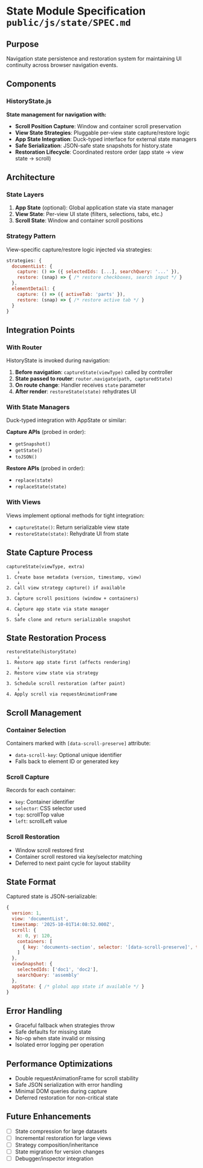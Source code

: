 # State Module Specification `public/js/state/SPEC.md`

## Purpose
Navigation state persistence and restoration system for maintaining UI continuity across browser navigation events.

## Components

### HistoryState.js
**State management for navigation with:**
- **Scroll Position Capture**: Window and container scroll preservation
- **View State Strategies**: Pluggable per-view state capture/restore logic
- **App State Integration**: Duck-typed interface for external state managers
- **Safe Serialization**: JSON-safe state snapshots for history.state
- **Restoration Lifecycle**: Coordinated restore order (app state → view state → scroll)

## Architecture

### State Layers
1. **App State** (optional): Global application state via state manager
2. **View State**: Per-view UI state (filters, selections, tabs, etc.)
3. **Scroll State**: Window and container scroll positions

### Strategy Pattern
View-specific capture/restore logic injected via strategies:
```js
strategies: {
  documentList: {
    capture: () => ({ selectedIds: [...], searchQuery: '...' }),
    restore: (snap) => { /* restore checkboxes, search input */ }
  },
  elementDetail: {
    capture: () => ({ activeTab: 'parts' }),
    restore: (snap) => { /* restore active tab */ }
  }
}
```

## Integration Points

### With Router
HistoryState is invoked during navigation:
1. **Before navigation**: `captureState(viewType)` called by controller
2. **State passed to router**: `router.navigate(path, capturedState)`
3. **On route change**: Handler receives `state` parameter
4. **After render**: `restoreState(state)` rehydrates UI

### With State Managers
Duck-typed integration with AppState or similar:

**Capture APIs** (probed in order):
- `getSnapshot()`
- `getState()`
- `toJSON()`

**Restore APIs** (probed in order):
- `replace(state)`
- `replaceState(state)`

### With Views
Views implement optional methods for tight integration:
- `captureState()`: Return serializable view state
- `restoreState(state)`: Rehydrate UI from state

## State Capture Process
```
captureState(viewType, extra)
    ↓
1. Create base metadata (version, timestamp, view)
    ↓
2. Call view strategy capture() if available
    ↓
3. Capture scroll positions (window + containers)
    ↓
4. Capture app state via state manager
    ↓
5. Safe clone and return serializable snapshot
```

## State Restoration Process
```
restoreState(historyState)
    ↓
1. Restore app state first (affects rendering)
    ↓
2. Restore view state via strategy
    ↓
3. Schedule scroll restoration (after paint)
    ↓
4. Apply scroll via requestAnimationFrame
```

## Scroll Management

### Container Selection
Containers marked with `[data-scroll-preserve]` attribute:
- `data-scroll-key`: Optional unique identifier
- Falls back to element ID or generated key

### Scroll Capture
Records for each container:
- `key`: Container identifier
- `selector`: CSS selector used
- `top`: scrollTop value
- `left`: scrollLeft value

### Scroll Restoration
- Window scroll restored first
- Container scroll restored via key/selector matching
- Deferred to next paint cycle for layout stability

## State Format
Captured state is JSON-serializable:
```js
{
  version: 1,
  view: 'documentList',
  timestamp: '2025-10-01T14:08:52.000Z',
  scroll: {
    x: 0, y: 120,
    containers: [
      { key: 'documents-section', selector: '[data-scroll-preserve]', top: 350, left: 0 }
    ]
  },
  viewSnapshot: {
    selectedIds: ['doc1', 'doc2'],
    searchQuery: 'assembly'
  },
  appState: { /* global app state if available */ }
}
```

## Error Handling
- Graceful fallback when strategies throw
- Safe defaults for missing state
- No-op when state invalid or missing
- Isolated error logging per operation

## Performance Optimizations
- Double requestAnimationFrame for scroll stability
- Safe JSON serialization with error handling
- Minimal DOM queries during capture
- Deferred restoration for non-critical state

## Future Enhancements
- [ ] State compression for large datasets
- [ ] Incremental restoration for large views
- [ ] Strategy composition/inheritance
- [ ] State migration for version changes
- [ ] Debugger/inspector integration
